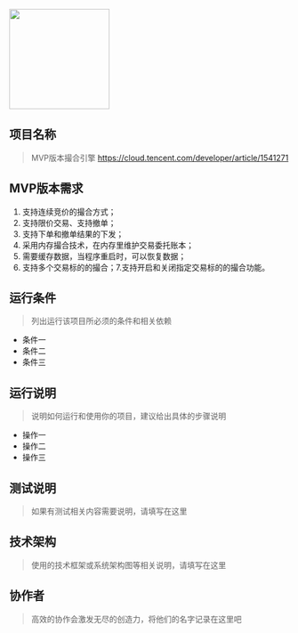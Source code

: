 
<a href="https://sunmi.com"><img height="180" src="https://file.cdn.sunmi.com/gocore-logo.png"></a>

## 项目名称
> MVP版本撮合引擎
<https://cloud.tencent.com/developer/article/1541271>

## MVP版本需求
1. 支持连续竞价的撮合方式；
2. 支持限价交易、支持撤单；
3. 支持下单和撤单结果的下发；
4. 采用内存撮合技术，在内存里维护交易委托账本；
5. 需要缓存数据，当程序重启时，可以恢复数据；
6. 支持多个交易标的的撮合；7.支持开启和关闭指定交易标的的撮合功能。

## 运行条件
> 列出运行该项目所必须的条件和相关依赖
* 条件一
* 条件二
* 条件三



## 运行说明
> 说明如何运行和使用你的项目，建议给出具体的步骤说明
* 操作一
* 操作二
* 操作三



## 测试说明
> 如果有测试相关内容需要说明，请填写在这里



## 技术架构
> 使用的技术框架或系统架构图等相关说明，请填写在这里


## 协作者
> 高效的协作会激发无尽的创造力，将他们的名字记录在这里吧
